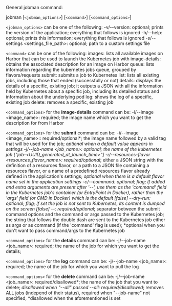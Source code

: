 General jobman command:

jobman [`<jobman_options>`] [`<command>`] [`<command_options>`]

`<jobman_options>` can be one of the following:
    -v/--version:  optional; prints the version of the application; everything that follows is ignored
    -h/--help:  optional; prints this information; everything that follows is ignored
    -s/--settings <settings_file_path>:  optional; path to a custom settings file

`<command>` can be one of the following:
    images:  lists all available images on Harbor that can be used to launch the Kubernetes job with
    image-details:  obtains the associated description for an image on Harbor
    queue: lists information regarding the kubernetes jobs queue, grouped by flavors/requests
    submit:  submits a job to Kubernetes
    list:  lists all existing jobs, including those that ended (successfully or not)
    details:  displays the details of a specific, existing job; it outputs a JSON with all the information held by Kubernetes about a specific job, including its detailed status and  information about the underlying pod
    log:  shows the log of a specific, existing job
    delete:  removes a specific, existing job

`<command_options>` for the **image-details** command can be:
    -i/--image <image_name>:  required; the image name which you want to get the description for from Harbor

`<command_options>` for the **submit** command can be:
    -i/--image <image_name>:<tag>:  required/optional*; the image name followed by a valid tag that will be used for the job; *optional when a default value appears in settings
    -j/--job-name <job_name>:  optional; the name of the kubernetes job ["job-<UUID_generated_at_launch_time>"]
    -r/--resources-flavor <resources_flavor_name>: required/optional*; either a JSON string with the definition of a resources flavor, or a path to a JSON file containing a resources flavor, or a name of a predefined resources flavor already defined in the application's settings; *optional when there is a default flavor name set in the application settings
    -c/--command: optional; flag; If added and extra arguments are present after '--', use them as the 'command' field in the Kubernetes job's container (or EntryPoint in Docker), rather than the 'args' field (or CMD in Docker) which is the default [false]
    --dry-run: optional; flag; if set the job is not sent to Kubernetes, its content is dumped on the screen [false]
    --: required/optional*; separator between the submit command options and the command or args passed to the Kubernetes job; the string that follows the double dash are sent to the Kubernetes job either as args or as command (if the 'command' flag is used); *optional when you don't want to pass command/args to the Kubernetes job

`<command_options>` for the **details** command can be:
    -j/--job-name <job_name>:  required; the name of the job for which you want to get the details; 
    
`<command_options>` for the **log** command can be:
    -j/--job-name <job_name>:  required; the name of the job for which you want to pull the log

`<command_options>` for the **delete** command can be:
    -j/--job-name <job_name>:  required/disallowed*; the name of the job that you want to delete; *disallowed when "--all" passed
    --all: required/disallowed*; removes ALL jobs (independ of their status), required when "--job-name" not specified, *disallowed when the aforementioned is set